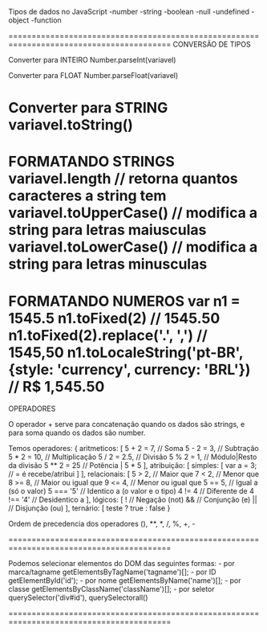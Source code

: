 Tipos de dados no JavaScript
    -number
    -string
    -boolean
    -null
    -undefined
    -object
    -function

=========================================================================================
CONVERSÃO DE TIPOS

Converter para INTEIRO
Number.parseInt(variavel)

Converter para FLOAT
Number.parseFloat(variavel)

Converter para STRING
variavel.toString()
=========================================================================================
FORMATANDO STRINGS
variavel.length // retorna quantos caracteres a string tem
variavel.toUpperCase() // modifica a string para letras maiusculas
variavel.toLowerCase() // modifica a string para letras minusculas
=========================================================================================
FORMATANDO NUMEROS
var n1 = 1545.5
n1.toFixed(2) // 1545.50
n1.toFixed(2).replace('.', ',') // 1545,50
n1.toLocaleString('pt-BR', {style: 'currency', currency: 'BRL'}) // R$ 1,545.50
=========================================================================================
OPERADORES

O operador + serve para concatenação quando os dados são strings, e para soma quando os dados são number.

Temos operadores: {
    aritmeticos: [
        5 + 2 = 7, // Soma
        5 - 2 = 3, // Subtração
        5 * 2 = 10, // Multiplicação
        5 / 2 = 2.5, // Divisão
        5 % 2 = 1, // Módulo|Resto da divisão
        5 ** 2 = 25 // Potência | 5 * 5
    ],
    atribuição: [
        simples: [
            var a = 3; // = é recebe/atribui
        ]
    ],
    relacionais: [
        5 > 2, // Maior que
        7 < 2, // Menor que
        8 >= 8, // Maior ou igual que
        9 <= 4, // Menor ou igual que 
        5 == 5, // Igual a (só o valor)
        5 === '5' // Identico a (o valor e o tipo)
        4 != 4 // Diferente de
        4 !== '4' // Desidentico a
    ],
    lógicos: [
        ! // Negação (not)
        && // Conjunção (e)
        || // Disjunção (ou)
    ],
    ternário: [
        teste ? true : false
}

Ordem de precedencia dos operadores
(),
**,
*, /, %, 
+, -

=========================================================================================

Podemos selecionar elementos do DOM das seguintes formas:
    - por marca/tagname
        getElementsByTagName('tagname')[];
    - por ID
        getElementById('id');
    - por nome
        getElementsByName('name')[];
    - por classe
        getElementsByClassName('className')[];
    - por seletor
        querySelector('div#id'),
        querySelectorall()

=========================================================================================

